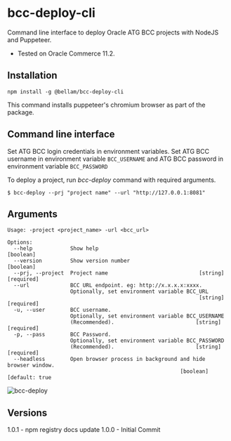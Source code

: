 # bcc-deploy-cli

Command line interface to deploy Oracle ATG BCC projects with NodeJS and Puppeteer.

- Tested on Oracle Commerce 11.2.

## Installation

`npm install -g @bellam/bcc-deploy-cli`

This command installs puppeteer's chromium browser as part of the package.

## Command line interface

Set ATG BCC login credentials in environment variables. Set ATG BCC username in environment variable `BCC_USERNAME` and ATG BCC password in environment variable `BCC_PASSWORD`

To deploy a project, run _bcc-deploy_ command with required arguments.

`$ bcc-deploy --prj "project name" --url "http://127.0.0.1:8081"`

## Arguments

```
Usage: -project <project_name> -url <bcc_url>

Options:
  --help            Show help                                          [boolean]
  --version         Show version number                                [boolean]
  --prj, --project  Project name                             [string] [required]
  --url             BCC URL endpoint. eg: http://x.x.x.x:xxxx.
                    Optionally, set environment variable BCC_URL
                                                             [string] [required]
  -u, --user        BCC username.
                    Optionally, set environment variable BCC_USERNAME
                    (Recommended).                          [string] [required]
  -p, --pass        BCC Password.
                    Optionally, set environment variable BCC_PASSWORD
                    (Recommended).                          [string] [required]
  --headless        Open browser process in background and hide browser window.
                                                       [boolean] [default: true
```

![bcc-deploy](https://user-images.githubusercontent.com/1712809/91556676-bca7f200-e950-11ea-89ab-5c6062cdca46.png)

## Versions

1.0.1 - npm registry docs update
1.0.0 - Initial Commit
